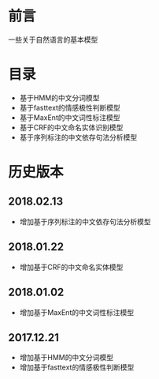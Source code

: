 # 前言
一些关于自然语言的基本模型

# 目录
* 基于HMM的中文分词模型
* 基于fasttext的情感极性判断模型
* 基于MaxEnt的中文词性标注模型
* 基于CRF的中文命名实体识别模型
* 基于序列标注的中文依存句法分析模型

# 历史版本
## 2018.02.13
* 增加基于序列标注的中文依存句法分析模型

## 2018.01.22
* 增加基于CRF的中文命名实体模型

## 2018.01.02
* 增加基于MaxEnt的中文词性标注模型

## 2017.12.21
* 增加基于HMM的中文分词模型
* 增加基于fasttext的情感极性判断模型
